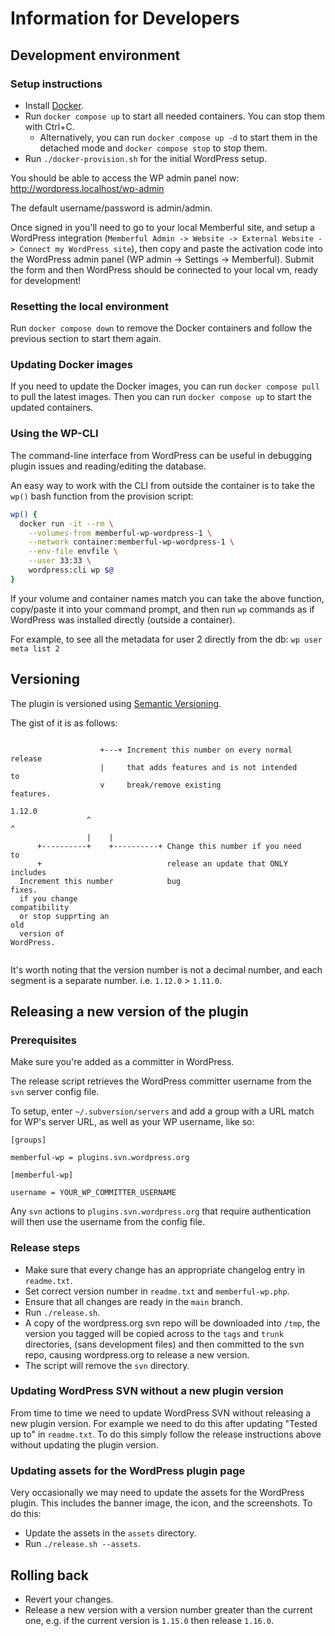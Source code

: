 # Information for Developers

## Development environment

### Setup instructions

- Install [Docker](https://www.docker.com/get-started).
- Run `docker compose up` to start all needed containers. You can stop them with Ctrl+C.
  - Alternatively, you can run `docker compose up -d` to start them in the detached mode and `docker compose stop` to stop them.
- Run `./docker-provision.sh` for the initial WordPress setup.

You should be able to access the WP admin panel now: http://wordpress.localhost/wp-admin

The default username/password is admin/admin.

Once signed in you'll need to go to your local Memberful site, and setup a WordPress integration
(`Memberful Admin -> Website -> External Website -> Connect my WordPress site`), then copy and paste the activation
code into the WordPress admin panel (WP admin -> Settings -> Memberful). Submit the form and then
WordPress should be connected to your local vm, ready for development!

### Resetting the local environment

Run `docker compose down` to remove the Docker containers and follow the previous section to start them again.

### Updating Docker images

If you need to update the Docker images, you can run `docker compose pull` to pull the latest images. Then you can run `docker compose up` to start the updated containers.

### Using the WP-CLI

The command-line interface from WordPress can be useful in debugging plugin issues and reading/editing the database.

An easy way to work with the CLI from outside the container is to take the `wp()` bash function from the provision script:
```bash
wp() {
  docker run -it --rm \
    --volumes-from memberful-wp-wordpress-1 \
    --network container:memberful-wp-wordpress-1 \
    --env-file envfile \
    --user 33:33 \
    wordpress:cli wp $@
}
```

If your volume and container names match you can take the above function, copy/paste it into your command prompt, and then run `wp` commands as if WordPress was installed directly (outside a container).

For example, to see all the metadata for user 2 directly from the db:
`wp user meta list 2`


## Versioning

The plugin is versioned using [Semantic Versioning](http://semver.org).

The gist of it is as follows:

```
                                                                        
                    +---+ Increment this number on every normal release 
                    |     that adds features and is not intended to     
                    v     break/remove existing features.               
                 1.12.0                                                 
                 ^    ^                                                 
                 |    |                                                 
      +----------+    +----------+ Change this number if you need to    
      +                            release an update that ONLY includes 
  Increment this number            bug fixes.                           
  if you change compatibility                                           
  or stop supprting an old                                              
  version of WordPress.                                                 
                                                                        
```

It's worth noting that the version number is not a decimal number, and each
segment is a separate number. i.e. `1.12.0` > `1.11.0`.

## Releasing a new version of the plugin

### Prerequisites

Make sure you're added as a committer in WordPress.

The release script retrieves the WordPress committer username from the `svn` server config file.

To setup, enter `~/.subversion/servers` and add a group with a URL match for WP's server URL, as well as your WP username, like so:

```
[groups]

memberful-wp = plugins.svn.wordpress.org

[memberful-wp]

username = YOUR_WP_COMMITTER_USERNAME
```

Any `svn` actions to `plugins.svn.wordpress.org` that require authentication will then use the username from the config file.

### Release steps

* Make sure that every change has an appropriate changelog entry in `readme.txt`.
* Set correct version number in `readme.txt` and `memberful-wp.php`.
* Ensure that all changes are ready in the `main` branch.
* Run `./release.sh`.
* A copy of the wordpress.org svn repo will be downloaded into `/tmp`, the
  version you tagged will be copied across to the `tags` and `trunk`
  directories, (sans development files) and then committed to the svn repo,
  causing wordpress.org to release a new version.
* The script will remove the `svn` directory.

### Updating WordPress SVN without a new plugin version

From time to time we need to update WordPress SVN without releasing a new plugin
version. For example we need to do this after updating "Tested up to" in
`readme.txt`. To do this simply follow the release instructions above without
updating the plugin version.

### Updating assets for the WordPress plugin page

Very occasionally we may need to update the assets for the WordPress plugin. This
includes the banner image, the icon, and the screenshots. To do this:

* Update the assets in the `assets` directory.
* Run `./release.sh --assets`.

## Rolling back

* Revert your changes.
* Release a new version with a version number greater than the current one, e.g. if the current version is `1.15.0` then release `1.16.0`.
